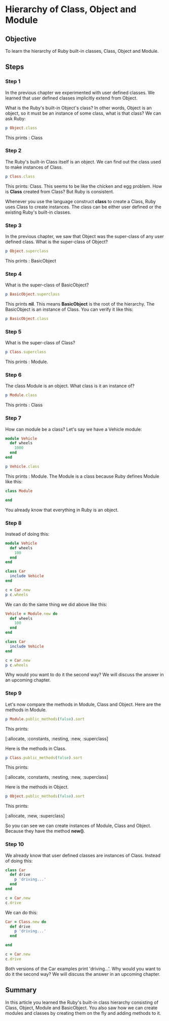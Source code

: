 # Hierarchy of Class, Object and Module

## Objective

To learn the hierarchy of Ruby built-in classes, Class, Object and Module.

## Steps

### Step 1

In the previous chapter we experimented with user defined classes. We learned that user defined classes implicitly extend from Object. 

What is the Ruby's built-in Object's class? In other words, Object is an object, so it must be an instance of some class, what is that class? We can ask Ruby:

```ruby
p Object.class
```

This prints : Class

### Step 2

The Ruby's built-in Class itself is an object. We can find out the class used to make instances of Class.

```ruby
p Class.class
```

This prints: Class. This seems to be like the chicken and egg problem. How is **Class** created from Class? But Ruby is consistent.

Whenever you use the language construct **class** to create a Class, Ruby uses Class to create instances. The class can be either user defined or the existing Ruby's built-in classes.

### Step 3

In the previous chapter, we saw that Object was the super-class of any user defined class. What is the super-class of Object?

```ruby
p Object.superclass
```

This prints : BasicObject

### Step 4

What is the super-class of BasicObject?

```ruby
p BasicObject.superclass
```

This prints **nil**. This means **BasicObject** is the root of the hierarchy. The BasicObject is an instance of Class. You can verify it like this:

```ruby
p BasicObject.class
```

### Step 5

What is the super-class of Class?

```ruby
p Class.superclass
```

This prints : Module.

### Step 6

The class Module is an object. What class is it an instance of?

```ruby
p Module.class
```

This prints : Class

### Step 7

How can module be a class? Let's say we have a Vehicle module:

```ruby
module Vehicle
  def wheels
    1000
  end
end

p Vehicle.class
```

This prints : Module. The Module is a class because Ruby defines Module like this:

```ruby
class Module

end 
```

You already know that everything in Ruby is an object.

### Step 8

Instead of doing this:

```ruby
module Vehicle
  def wheels
    100
  end
end

class Car
  include Vehicle
end

c = Car.new
p c.wheels
```

We can do the same thing we did above like this:

```ruby
Vehicle = Module.new do
  def wheels
    100
  end
end

class Car
  include Vehicle
end

c = Car.new
p c.wheels
```

Why would you want to do it the second way? We will discuss the answer in an upcoming chapter.

### Step 9

Let's now compare the methods in Module, Class and Object. Here are the methods in Module.

```ruby
p Module.public_methods(false).sort
```

This prints:

[:allocate, :constants, :nesting, :new, :superclass]

Here is the methods in Class.

```ruby
p Class.public_methods(false).sort
```

This prints:

[:allocate, :constants, :nesting, :new, :superclass]

Here is the methods in Object.

```ruby
p Object.public_methods(false).sort
```

This prints:

[:allocate, :new, :superclass]

So you can see we can create instances of Module, Class and Object. Because they have the method **new()**.

### Step 10

We already know that user defined classes are instances of Class. Instead of doing this:

```ruby
class Car
  def drive
    p 'driving...'
  end
end

c = Car.new
c.drive
```

We can do this:

```ruby
Car = Class.new do
  def drive
    p 'driving...'
  end

end

c = Car.new
c.drive
```

Both versions of the Car examples print 'driving...'. Why would you want to do it the second way? We will discuss the answer in an upcoming chapter.

## Summary
In this article you learned the Ruby's built-in class hierarchy consisting of Class, Object, Module and BasicObject. You also saw how we can create modules and classes by creating them on the fly and adding methods to it.